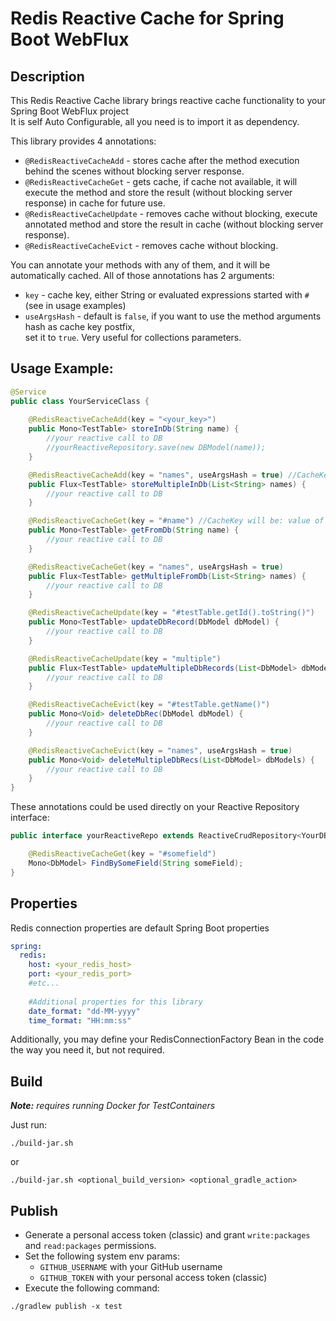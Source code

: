 # Redis Reactive Cache for Spring Boot WebFlux

## Description

This Redis Reactive Cache library brings reactive cache functionality to your Spring Boot WebFlux project<br/> 
It is self Auto Configurable, all you need is to import it as dependency.

This library provides 4 annotations:
* `@RedisReactiveCacheAdd` - stores cache after the method execution behind the scenes without blocking server response.
* `@RedisReactiveCacheGet` - gets cache, if cache not available, it will execute the method and store the result (without blocking server response) in cache for future use.
* `@RedisReactiveCacheUpdate` - removes cache without blocking, execute annotated method and store the result in cache (without blocking server response).
* `@RedisReactiveCacheEvict` - removes cache without blocking.

You can annotate your methods with any of them, and it will be automatically cached.
All of those annotations has 2 arguments:
* `key` - cache key, either String or evaluated expressions started with `#` (see in usage examples)
* `useArgsHash` - default is `false`, if you want to use the method arguments hash as cache key postfix,<br/> 
set it to `true`. Very useful for collections parameters. 

## Usage Example:

```java
@Service
public class YourServiceClass {
    
    @RedisReactiveCacheAdd(key = "<your_key>")
    public Mono<TestTable> storeInDb(String name) {
        //your reactive call to DB
        //yourReactiveRepository.save(new DBModel(name));
    }

    @RedisReactiveCacheAdd(key = "names", useArgsHash = true) //CacheKey will be: names_<hash_of_args>
    public Flux<TestTable> storeMultipleInDb(List<String> names) {
        //your reactive call to DB
    }

    @RedisReactiveCacheGet(key = "#name") //CacheKey will be: value of name argument
    public Mono<TestTable> getFromDb(String name) {
        //your reactive call to DB
    }

    @RedisReactiveCacheGet(key = "names", useArgsHash = true)
    public Flux<TestTable> getMultipleFromDb(List<String> names) {
        //your reactive call to DB
    }

    @RedisReactiveCacheUpdate(key = "#testTable.getId().toString()")
    public Mono<TestTable> updateDbRecord(DbModel dbModel) {
        //your reactive call to DB
    }

    @RedisReactiveCacheUpdate(key = "multiple")
    public Flux<TestTable> updateMultipleDbRecords(List<DbModel> dbModels) {
        //your reactive call to DB
    }

    @RedisReactiveCacheEvict(key = "#testTable.getName()")
    public Mono<Void> deleteDbRec(DbModel dbModel) {
        //your reactive call to DB
    }

    @RedisReactiveCacheEvict(key = "names", useArgsHash = true)
    public Mono<Void> deleteMultipleDbRecs(List<DbModel> dbModels) {
        //your reactive call to DB
    }
}
```

These annotations could be used directly on your Reactive Repository interface:
```java
public interface yourReactiveRepo extends ReactiveCrudRepository<YourDBModel, PkType> {

    @RedisReactiveCacheGet(key = "#somefield")
    Mono<DbModel> FindBySomeField(String someField);
}
```

## Properties

Redis connection properties are default Spring Boot properties
```yaml
spring:
  redis:
    host: <your_redis_host>
    port: <your_redis_port>
    #etc...
    
    #Additional properties for this library 
    date_format: "dd-MM-yyyy"
    time_format: "HH:mm:ss"
```
Additionally, you may define your RedisConnectionFactory Bean in the code the way you need it, but not required.

## Build

_**Note:** requires running Docker for TestContainers_

Just run:
```shell
./build-jar.sh
```
or
```shell
./build-jar.sh <optional_build_version> <optional_gradle_action>
```

## Publish
* Generate a personal access token (classic) and grant `write:packages` and `read:packages` permissions. 
* Set the following system env params:
  * `GITHUB_USERNAME` with your GitHub username
  * `GITHUB_TOKEN` with your personal access token (classic)
* Execute the following command:
```shell
./gradlew publish -x test
```